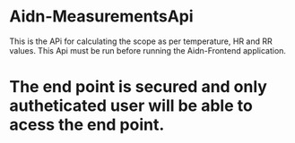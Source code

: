 # Aidn-MeasurementsApi
This is the APi for calculating the scope as per temperature, HR and RR values. This Api must be run before running the Aidn-Frontend application.

# The end point is secured and only autheticated user will be able to acess the end point.
